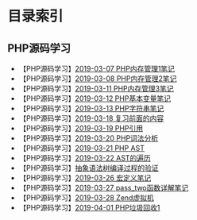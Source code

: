 # 目录索引
## PHP源码学习
 - 【PHP源码学习】[2019-03-07 PHP内存管理1笔记](https://segmentfault.com/a/1190000018909215)
 - 【PHP源码学习】[2019-03-08 PHP内存管理2笔记](https://segmentfault.com/a/1190000018914652)
 - 【PHP源码学习】[2019-03-11 PHP内存管理3笔记](https://segmentfault.com/a/1190000018927762)
 - 【PHP源码学习】[2019-03-12 PHP基本变量笔记](https://segmentfault.com/a/1190000018936336)
 - 【PHP源码学习】[2019-03-13 PHP字符串笔记](https://segmentfault.com/a/1190000018950180)
 - 【PHP源码学习】[2019-03-18 复习前面的内容](https://segmentfault.com/a/1190000018964023)
 - 【PHP源码学习】[2019-03-19 PHP引用](https://segmentfault.com/a/1190000018985015)
 - 【PHP源码学习】[2019-03-20 PHP词法分析](https://segmentfault.com/a/1190000019010564)
 - 【PHP源码学习】[2019-03-21 PHP AST](https://segmentfault.com/a/1190000019097615)
 - 【PHP源码学习】[2019-03-22 AST的遍历](https://segmentfault.com/a/1190000019206619)
 - 【PHP源码学习】[抽象语法树编译过程的验证](https://segmentfault.com/a/1190000019213189)
 - 【PHP源码学习】[2019-03-26 宏定义笔记](https://segmentfault.com/a/1190000019234185)
 - 【PHP源码学习】[2019-03-27 pass_two函数详解笔记](https://segmentfault.com/a/1190000019251039)
 - 【PHP源码学习】[2019-03-28 Zend虚拟机](https://segmentfault.com/a/1190000019382316)
 - 【PHP源码学习】[2019-04-01 PHP垃圾回收1](https://segmentfault.com/a/1190000019400319)